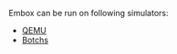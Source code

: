 Embox can be run on following simulators:
  * [QEMU](SimulationQemuX86.md)
  * [Botchs](SimulationBochs.md)